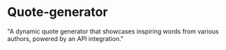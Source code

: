 # Quote-generator
"A dynamic quote generator that showcases inspiring words from various authors, powered by an API integration."
